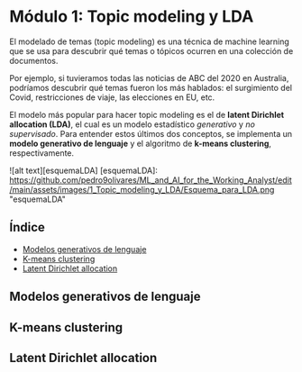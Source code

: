 # Módulo 1: Topic modeling y LDA
El modelado de temas (topic modeling) es una técnica de machine learning que se usa para descubrir qué temas o tópicos ocurren en una colección de documentos.

Por ejemplo, si tuvieramos todas las noticias de ABC del 2020 en Australia, podríamos descubrir qué temas fueron los más hablados: el surgimiento del Covid, restricciones de viaje, las elecciones en EU, etc.

El modelo más popular para hacer topic modeling es el de **latent Dirichlet allocation (LDA)**, el cual es un modelo estadístico *generativo* y *no supervisado*. Para entender estos últimos dos conceptos, se implementa un **modelo generativo de lenguaje** y el algoritmo de **k-means clustering**, respectivamente.

![alt text][esquemaLDA]
[esquemaLDA]: https://github.com/pedro9olivares/ML_and_AI_for_the_Working_Analyst/edit/main/assets/images/1_Topic_modeling_y_LDA/Esquema_para_LDA.png "esquemaLDA"

## Índice
* [Modelos generativos de lenguaje](#modelos-generativos-de-lenguaje)
* [K-means clustering](#k-means-clustering)
* [Latent Dirichlet allocation](#latent-dirichlet-allocation)

## Modelos generativos de lenguaje

## K-means clustering

## Latent Dirichlet allocation
